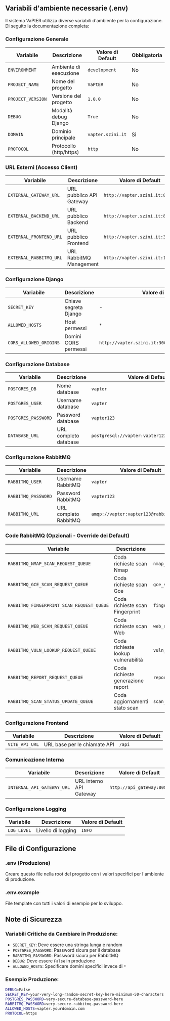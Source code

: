 ## Variabili d'ambiente necessarie (.env)

Il sistema VaPtER utilizza diverse variabili d'ambiente per la configurazione. Di seguito la documentazione completa:

### Configurazione Generale

| Variabile | Descrizione | Valore di Default | Obbligatoria |
|-----------|-------------|------------------|--------------|
| `ENVIRONMENT` | Ambiente di esecuzione | `development` | No |
| `PROJECT_NAME` | Nome del progetto | `VaPtER` | No |
| `PROJECT_VERSION` | Versione del progetto | `1.0.0` | No |
| `DEBUG` | Modalità debug Django | `True` | No |
| `DOMAIN` | Dominio principale | `vapter.szini.it` | Sì |
| `PROTOCOL` | Protocollo (http/https) | `http` | No |

### URL Esterni (Accesso Client)

| Variabile | Descrizione | Valore di Default |
|-----------|-------------|------------------|
| `EXTERNAL_GATEWAY_URL` | URL pubblico API Gateway | `http://vapter.szini.it:8080` |
| `EXTERNAL_BACKEND_URL` | URL pubblico Backend | `http://vapter.szini.it:8000` |
| `EXTERNAL_FRONTEND_URL` | URL pubblico Frontend | `http://vapter.szini.it:3000` |
| `EXTERNAL_RABBITMQ_URL` | URL RabbitMQ Management | `http://vapter.szini.it:15672` |

### Configurazione Django

| Variabile | Descrizione | Valore di Default | Obbligatoria |
|-----------|-------------|------------------|--------------|
| `SECRET_KEY` | Chiave segreta Django | - | Sì |
| `ALLOWED_HOSTS` | Host permessi | `*` | No |
| `CORS_ALLOWED_ORIGINS` | Domini CORS permessi | `http://vapter.szini.it:3000,http://localhost:3000` | No |

### Configurazione Database

| Variabile | Descrizione | Valore di Default | Obbligatoria |
|-----------|-------------|------------------|--------------|
| `POSTGRES_DB` | Nome database | `vapter` | Sì |
| `POSTGRES_USER` | Username database | `vapter` | Sì |
| `POSTGRES_PASSWORD` | Password database | `vapter123` | Sì |
| `DATABASE_URL` | URL completo database | `postgresql://vapter:vapter123@db:5432/vapter` | Sì |

### Configurazione RabbitMQ

| Variabile | Descrizione | Valore di Default | Obbligatoria |
|-----------|-------------|------------------|--------------|
| `RABBITMQ_USER` | Username RabbitMQ | `vapter` | Sì |
| `RABBITMQ_PASSWORD` | Password RabbitMQ | `vapter123` | Sì |
| `RABBITMQ_URL` | URL completo RabbitMQ | `amqp://vapter:vapter123@rabbitmq:5672/` | Sì |

### Code RabbitMQ (Opzionali - Override dei Default)

| Variabile | Descrizione | Valore di Default |
|-----------|-------------|------------------|
| `RABBITMQ_NMAP_SCAN_REQUEST_QUEUE` | Coda richieste scan Nmap | `nmap_scan_requests` |
| `RABBITMQ_GCE_SCAN_REQUEST_QUEUE` | Coda richieste scan Gce | `gce_scan_requests` |
| `RABBITMQ_FINGERPRINT_SCAN_REQUEST_QUEUE` | Coda richieste scan Fingerprint | `fingerprint_scan_requests` |
| `RABBITMQ_WEB_SCAN_REQUEST_QUEUE` | Coda richieste scan Web | `web_scan_requests` |
| `RABBITMQ_VULN_LOOKUP_REQUEST_QUEUE` | Coda richieste lookup vulnerabilità | `vuln_lookup_requests` |
| `RABBITMQ_REPORT_REQUEST_QUEUE` | Coda richieste generazione report | `report_requests` |
| `RABBITMQ_SCAN_STATUS_UPDATE_QUEUE` | Coda aggiornamenti stato scan | `scan_status_updates` |

### Configurazione Frontend

| Variabile | Descrizione | Valore di Default |
|-----------|-------------|------------------|
| `VITE_API_URL` | URL base per le chiamate API | `/api` |

### Comunicazione Interna

| Variabile | Descrizione | Valore di Default | Obbligatoria |
|-----------|-------------|------------------|--------------|
| `INTERNAL_API_GATEWAY_URL` | URL interno API Gateway | `http://api_gateway:8080` | Sì |

### Configurazione Logging

| Variabile | Descrizione | Valore di Default |
|-----------|-------------|------------------|
| `LOG_LEVEL` | Livello di logging | `INFO` |

## File di Configurazione

### .env (Produzione)
Creare questo file nella root del progetto con i valori specifici per l'ambiente di produzione.

### .env.example
File template con tutti i valori di esempio per lo sviluppo.

## Note di Sicurezza

### Variabili Critiche da Cambiare in Produzione:
- `SECRET_KEY`: Deve essere una stringa lunga e random
- `POSTGRES_PASSWORD`: Password sicura per il database
- `RABBITMQ_PASSWORD`: Password sicura per RabbitMQ
- `DEBUG`: Deve essere `False` in produzione
- `ALLOWED_HOSTS`: Specificare domini specifici invece di `*`

### Esempio Produzione:
```bash
DEBUG=False
SECRET_KEY=your-very-long-random-secret-key-here-minimum-50-characters
POSTGRES_PASSWORD=very-secure-database-password-here
RABBITMQ_PASSWORD=very-secure-rabbitmq-password-here
ALLOWED_HOSTS=vapter.yourdomain.com
PROTOCOL=https
```